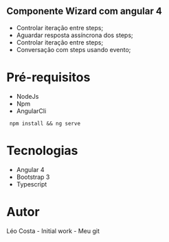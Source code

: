 ## Componente Wizard com angular 4


* Controlar iteração entre steps;
* Aguardar resposta assíncrona dos steps;
* Controlar iteração entre steps;
* Conversação com steps usando evento;

# Pré-requisitos
* NodeJs
* Npm
* AngularCli

``` npm install && ng serve```

# Tecnologias
* Angular 4
* Bootstrap 3
* Typescript

# Autor
 Léo Costa - Initial work - Meu git


